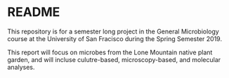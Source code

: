 # README

This repository is for a semester long project in the General Microbiology course at the University of San Fracisco during the Spring Semester 2019.

This report will focus on microbes from the Lone Mountain native plant garden, and will incluse culutre-based, microscopy-based, and molecular analyses.
